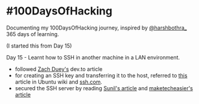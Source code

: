# #100DaysOfHacking
Documenting my 100DaysOfHacking journey, inspired by [@harshbothra_](htpps://twitter.com/harshbothra_) 365 days of learning.

(I started this from Day 15)

Day 15 - Learnt how to SSH in another machine in a LAN environment.
- followed [Zach Duey's](https://dev.to/zduey) dev.to article
- for creating an SSH key and transferring it to the host, referred to [this](https://help.ubuntu.com/community/SSH/OpenSSH/Keys#keys-with-specific-commands) article in Ubuntu wiki and [ssh.com](https://www.ssh.com/ssh/copy-id/).
- secured the SSH server by reading [Sunil's article](https://dev.to/sunil/top-10-tips-to-secure-ssh-your-server-2jab) and [maketecheasier's article](https://www.maketecheasier.com/secure-ssh-server-ubuntu/)